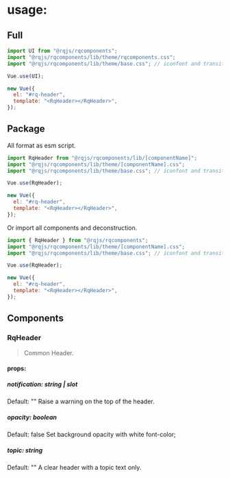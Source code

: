 # usage:

## Full

```js
import UI from "@rqjs/rqcomponents";
import "@rqjs/rqcomponents/lib/theme/rqcomponents.css";
import "@rqjs/rqcomponents/lib/theme/base.css"; // iconfont and transition

Vue.use(UI);

new Vue({
  el: "#rq-header",
  template: "<RqHeader></RqHeader>",
});
```

## Package

All format as esm script.

```js
import RqHeader from "@rqjs/rqcomponents/lib/[componentName]";
import "@rqjs/rqcomponents/lib/theme/[componentName].css";
import "@rqjs/rqcomponents/lib/theme/base.css"; // iconfont and transition

Vue.use(RqHeader);

new Vue({
  el: "#rq-header",
  template: "<RqHeader></RqHeader>",
});
```

Or import all components and deconstruction.

```js
import { RqHeader } from "@rqjs/rqcomponents";
import "@rqjs/rqcomponents/lib/theme/[componentName].css";
import "@rqjs/rqcomponents/lib/theme/base.css"; // iconfont and transition

Vue.use(RqHeader);

new Vue({
  el: "#rq-header",
  template: "<RqHeader></RqHeader>",
});
```

## Components

### RqHeader

> Common Header.

#### props:

##### notification: string | slot

Default: ""
Raise a warning on the top of the header.

##### opacity: boolean

Default: false
Set background opacity with white font-color;

##### topic: string

Default: ""
A clear header with a topic text only.
